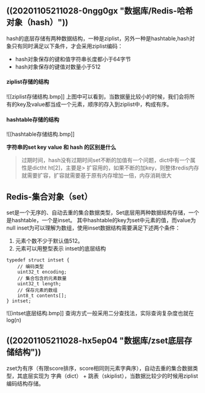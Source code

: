 ## ((20201105211028-0ngg0gx "数据库/Redis-哈希对象（hash）"))

hash的底层存储有两种数据结构，一种是ziplist，另外一种是hashtable,hash对象只有同时满足以下条件，才会采用ziplist编码：

- hash对象保存的键和值字符串长度都小于64字节
- hash对象保存的键值对数量小于512

#### ziplist存储的结构

![[ziplist存储结构.bmp]]
上图中可以看到，当数据量比较小的时候，我们会将所有的key及value都当成一个元素，顺序的存入到ziplist中，构成有序。

#### hashtable存储的结构

![[hashtable存储结构.bmp]]

**字符串的set key value 和 hash 的区别是什么**

> 过期时间，hash没有过期时间set不断的加值有一个问题，dict中有一个属性是dictht ht[2]，主要是> 扩容用的，如果不断的加key，则整体redis内存就需要扩容，扩容就需要基于原有内存增加一倍，内存消耗很大

## Redis-集合对象（set）

set是一个无序的、自动去重的集合数据类型，Set底层用两种数据结构存储，一个是hashtable，一个是inset。
其中hashtable的key为set中元素的值，而value为null
inset为可以理解为数组，使用inset数据结构需要满足下述两个条件：

1. 元素个数不少于默认值512。
2. 元素可以用整型表示
   intset的底层结构

```
typedef struct intset {        
	// 编码类型    
	uint32_t encoding;    
	// 集合包含的元素数量    
	uint32_t length;    
	// 保存元素的数组    
	int8_t contents[];
} intset;
```

![[intset底层结构.bmp]]
查询方式一般采用二分查找法，实际查询复杂度也就在log(n)

## ((20201105211028-hx5ep04 "数据库/zset底层存储结构"))

zset为有序（有限score排序，score相同则元素字典序），自动去重的集合数据类型，其底层实现为 字典（dict） + 跳表（skiplist），当数据比较少的时候用ziplist编码结构存储。
